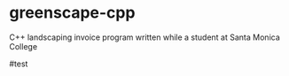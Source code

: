 # greenscape-cpp
C++ landscaping invoice program written while a student at Santa Monica College

#test
